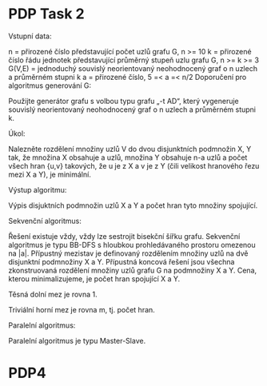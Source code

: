 # PDP Task 2
Vstupní data:

n = přirozené číslo představující počet uzlů grafu G, n >= 10
k = přirozené číslo řádu jednotek představující průměrný stupeň uzlu grafu G, n >= k >= 3
G(V,E) = jednoduchý souvislý neorientovaný neohodnocený graf o n uzlech a průměrném stupni k
a = přirozené číslo, 5 =< a =< n/2
Doporučení pro algoritmus generování G:

Použijte generátor grafu s volbou typu grafu „-t AD“, který vygeneruje souvislý neorientovaný neohodnocený graf o n uzlech a průměrném stupni k.

Úkol:

Nalezněte rozdělení množiny uzlů V do dvou disjunktních podmnožin X, Y tak, že množina X obsahuje a uzlů, množina Y obsahuje n-a uzlů a počet všech hran {u,v} takových, že u je z X a v je z Y (čili velikost hranového řezu mezi X a Y), je minimální.

Výstup algoritmu:

Výpis disjuktních podmnožin uzlů X a Y a počet hran tyto množiny spojující.

Sekvenční algoritmus:

Řešení existuje vždy, vždy lze sestrojit bisekční šířku grafu. Sekvenční algoritmus je typu BB-DFS s hloubkou prohledávaného prostoru omezenou na |a|. Přípustný mezistav je definovaný rozdělením množiny uzlů na dvě disjunktní podmnožiny X a Y. Přípustná koncová řešení jsou všechna zkonstruovaná rozdělení množiny uzlů grafu G na podmnožiny X a Y. Cena, kterou minimalizujeme, je počet hran spojující X a Y.

Těsná dolní mez je rovna 1.

Triviální horní mez je rovna m, tj. počet hran.

Paralelní algoritmus:

Paralelní algoritmus je typu Master-Slave.
# PDP4
